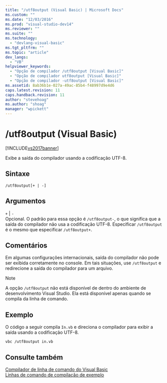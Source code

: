 ```yaml
---
title: "/utf8output (Visual Basic) | Microsoft Docs"
ms.custom: ""
ms.date: "12/03/2016"
ms.prod: "visual-studio-dev14"
ms.reviewer: ""
ms.suite: ""
ms.technology: 
  - "devlang-visual-basic"
ms.tgt_pltfrm: ""
ms.topic: "article"
dev_langs: 
  - "VB"
helpviewer_keywords: 
  - "Opção de compilador /utf8output [Visual Basic]"
  - "Opção de compilador utf8output [Visual Basic]"
  - "Opção de compilador -utf8output [Visual Basic]"
ms.assetid: 8ab36b1e-027a-49ac-85b4-f48997d9e4d6
caps.latest.revision: 11
caps.handback.revision: 11
author: "stevehoag"
ms.author: "shoag"
manager: "wpickett"
---
```

# /utf8output (Visual Basic)
[!INCLUDE[vs2017banner](../../../csharp/includes/vs2017banner.md)]

Exibe a saída do compilador usando a codificação UTF\-8.  
  
## Sintaxe  
  
```  
/utf8output[+ | -]  
```  
  
## Argumentos  
 `+` &#124; `-`  
 Opcional.  O padrão para essa opção é `/utf8output-`, o que significa que a saída do compilador não usa a codificação UTF\-8.  Especificar `/utf8output` é o mesmo que especificar `/utf8output+`.  
  
## Comentários  
 Em algumas configurações internacionais, saída do compilador não pode ser exibida corretamente no console.  Em tais situações, use `/utf8output` e redirecione a saída do compilador para um arquivo.  
  
> [!NOTE]
>  A opção `/utf8output` não está disponível de dentro do ambiente de desenvolvimento Visual Studio. Ela está disponível apenas quando se compila da linha de comando.  
  
## Exemplo  
 O código a seguir compila `In.vb` e direciona o compilador para exibir a saída usando a codificação UTF\-8.  
  
```  
vbc /utf8output in.vb  
```  
  
## Consulte também  
 [Compilador de linha de comando do Visual Basic](../../../visual-basic/reference/command-line-compiler/index.md)   
 [Linhas de comando de compilação de exemplo](../../../visual-basic/reference/command-line-compiler/sample-compilation-command-lines.md)